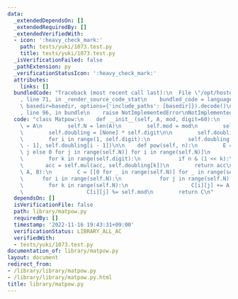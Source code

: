 ```yaml
---
data:
  _extendedDependsOn: []
  _extendedRequiredBy: []
  _extendedVerifiedWith:
  - icon: ':heavy_check_mark:'
    path: tests/yuki/1073.test.py
    title: tests/yuki/1073.test.py
  _isVerificationFailed: false
  _pathExtension: py
  _verificationStatusIcon: ':heavy_check_mark:'
  attributes:
    links: []
  bundledCode: "Traceback (most recent call last):\n  File \"/opt/hostedtoolcache/PyPy/3.7.13/x64/site-packages/onlinejudge_verify/documentation/build.py\"\
    , line 71, in _render_source_code_stat\n    bundled_code = language.bundle(stat.path,\
    \ basedir=basedir, options={'include_paths': [basedir]}).decode()\n  File \"/opt/hostedtoolcache/PyPy/3.7.13/x64/site-packages/onlinejudge_verify/languages/python.py\"\
    , line 96, in bundle\n    raise NotImplementedError\nNotImplementedError\n"
  code: "class Matpow:\n    def __init__(self, A, mod, digit=60):\n        self.A\
    \ = A\n        self.N = len(A)\n        self.mod = mod\n        self.digit = digit\n\
    \        self.doubling = [None] * self.digit\n\n        self.doubling[0] = A\n\
    \        for i in range(1, self.digit):\n            self.doubling[i] = self.mul(self.doubling[i\
    \ - 1], self.doubling[i - 1])\n\n    def pow(self, n):\n        E = [[1 if i ==\
    \ j else 0 for j in range(self.N)] for i in range(self.N)]\n        acc = E\n\
    \        for k in range(self.digit):\n            if n & (1 << k):\n         \
    \       acc = self.mul(acc, self.doubling[k])\n        return acc\n\n    def mul(self,\
    \ A, B):\n        C = [[0 for _ in range(self.N)] for _ in range(self.N)]\n  \
    \      for i in range(self.N):\n            for j in range(self.N):\n        \
    \        for k in range(self.N):\n                    C[i][j] += A[i][k] * B[k][j]\n\
    \                    C[i][j] %= self.mod\n        return C\n"
  dependsOn: []
  isVerificationFile: false
  path: library/matpow.py
  requiredBy: []
  timestamp: '2022-11-16 19:43:31+09:00'
  verificationStatus: LIBRARY_ALL_AC
  verifiedWith:
  - tests/yuki/1073.test.py
documentation_of: library/matpow.py
layout: document
redirect_from:
- /library/library/matpow.py
- /library/library/matpow.py.html
title: library/matpow.py
---
```

